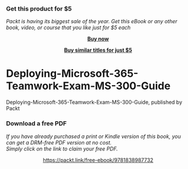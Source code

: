 
### Get this product for $5

<i>Packt is having its biggest sale of the year. Get this eBook or any other book, video, or course that you like just for $5 each</i>


<b><p align='center'>[Buy now](https://packt.link/9781838987732)</p></b>


<b><p align='center'>[Buy similar titles for just $5](https://subscription.packtpub.com/search)</p></b>


# Deploying-Microsoft-365-Teamwork-Exam-MS-300-Guide
Deploying-Microsoft-365-Teamwork-Exam-MS-300-Guide, published by Packt
### Download a free PDF

 <i>If you have already purchased a print or Kindle version of this book, you can get a DRM-free PDF version at no cost.<br>Simply click on the link to claim your free PDF.</i>
<p align="center"> <a href="https://packt.link/free-ebook/9781838987732">https://packt.link/free-ebook/9781838987732 </a> </p>